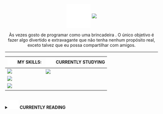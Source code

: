 <p align="center">
    <img align="center" width="80px" src="./magic-lezard.svg" />
    <img width="70%" align="center" src="https://custom-title-readme.vercel.app/custom-title?font=DM+Sans&text=Hi+there!+I'm+Edson!&weight=500&size=45&color=1B9C85&width=420&height=60" />
</p>

<p align="center">Às vezes gosto de programar como uma brincadeira . O único objetivo é fazer algo divertido e extravagante que não tenha nenhum propósito real, exceto talvez que eu possa compartilhar com amigos. </p>

---

| <img align="center" width="30px" src="./cat.svg" /> MY SKILLS: | <img align="center" width="30px" src="./time.svg" /> CURRENTLY STUDYING
| ------------- | -------------                                                                               
| <img src="https://custom-title-readme.vercel.app/custom-title?font=Fira+Code&text=JAVASCRIPT&weight=500&size=15&color=ffee00&width=98&height=20" />  | <img align="left" src="https://custom-title-readme.vercel.app/custom-title?font=Fira+Code&text=TYPESCRIPT&weight=500&size=15&color=337CCF&width=98&height=27" />
| <img src="https://custom-title-readme.vercel.app/custom-title?font=Fira+Code&text=HTML&weight=500&size=15&color=ff4800&width=36&height=20" />  |
| <img src="https://custom-title-readme.vercel.app/custom-title?font=Fira+Code&text=CSS&weight=500&size=15&color=0095ff&width=28&height=20" />  |


<br/>

<details>
  <summary><b align="center"><img width="30px" src="./book.svg" > CURRENTLY READING</b></summary>
  <img src="https://goodreads-readme-card.vercel.app/api/currently-reading?user=156779971-edson-mayber&font=DM+Sans&weight=600&theme=darkgreen" />
</details>


<!---<p align="center">
   <a href="" >
    <img src="https://last-fm-badge.vercel.app/lastfm-badge?username=Eddev000&font=Bricolage+Grotesque&weight=500" />
  </a>
</p>

<p align="center">
  <a href="https://ski">
    <img src="https://skillicons.dev/icons?i=js,html,css,nodejs,bash,linux,vim" />
  </a>
</p>

   
<p align="center">
  <a href="https://letterboxd.com/mayber" >
    <img width="250" src="https://letterboxd-github-badge.vercel.app/badge?user=Mayber" />
  </a>
</p>




